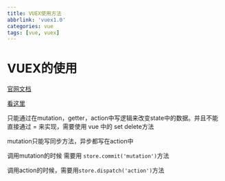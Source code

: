 ```yaml
---
title: VUEX使用方法
abbrlink: 'vuex1.0'
categories: vue
tags: [vue, vuex]
---
```

# VUEX的使用

[官网文档](https://vuex.vuejs.org/zh/guide/testing.html)

[看这里](https://www.jianshu.com/p/2e5973fe1223)

只能通过在mutation，getter，action中写逻辑来改变state中的数据。并且不能直接通过 = 来实现，需要使用 vue 中的 set delete方法

mutation只能写同步方法，异步都写在action中

调用mutation的时候 需要用 `store.commit('mutation')`方法

调用action的时候，需要用`store.dispatch('action')`方法